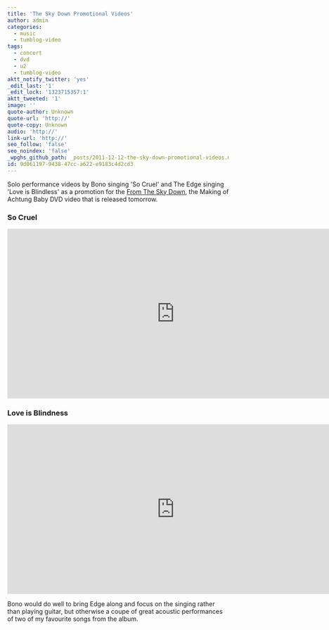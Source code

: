 ```yaml
---
title: 'The Sky Down Promotional Videos'
author: admin
categories:
  - music
  - tumblog-video
tags:
  - concert
  - dvd
  - u2
  - tumblog-video
aktt_notify_twitter: 'yes'
_edit_last: '1'
_edit_lock: '1323715357:1'
aktt_tweeted: '1'
image: ''
quote-author: Unknown
quote-url: 'http://'
quote-copy: Unknown
audio: 'http://'
link-url: 'http://'
seo_follow: 'false'
seo_noindex: 'false'
_wpghs_github_path: _posts/2011-12-12-the-sky-down-promotional-videos.md
id: 9d061197-9438-47cc-a622-e9183c4d2cd3
---
```

<p>Solo performance videos by Bono singing 'So Cruel' and The Edge singing 'Love is Blindless' as a promotion for the <a href="http://www.amazon.ca/gp/product/B005SD25WA/ref=as_li_ss_tl?ie=UTF8&tag=farawsoclos0a-20&linkCode=as2&camp=15121&creative=390961&creativeASIN=B005SD25WA">From The Sky Down</a>, the Making of Achtung Baby DVD video that is released tomorrow.</p>
<h3>So Cruel</h3>
<p><iframe width="759" height="386" src="http://www.youtube.com/embed/MBq3CgBWlx8" frameborder="0" allowfullscreen></iframe></p>
<h3>Love is Blindness</h3>
<p><iframe width="759" height="386" src="http://www.youtube.com/embed/12d-5Azr6PI" frameborder="0" allowfullscreen></iframe></p>
<p>Bono would do well to bring Edge along and focus on the singing rather than playing guitar, but otherwise a coupe of great acoustic performances of two of my favourite songs from the album.</p>

